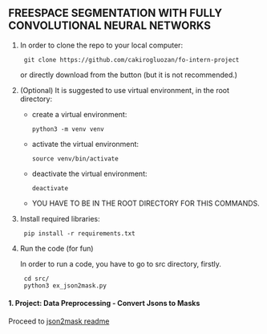 ## FREESPACE SEGMENTATION WITH FULLY CONVOLUTIONAL NEURAL NETWORKS

1. In order to clone the repo to your local computer:

        git clone https://github.com/cakirogluozan/fo-intern-project

    or directly download from the button (but it is not recommended.)

2. (Optional) It is suggested to use virtual environment, in the root directory:

    * create a virtual environment: 
    
          python3 -m venv venv
    * activate the virtual environment: 
    
          source venv/bin/activate

    * deactivate the virtual environment: 
    
          deactivate

    - YOU HAVE TO BE IN THE ROOT DIRECTORY FOR THIS COMMANDS. 

3. Install required libraries:

        pip install -r requirements.txt

4. Run the code (for fun)

    In order to run a code, you have to go to src directory, firstly.

        cd src/
        python3 ex_json2mask.py

#### 1. Project: Data Preprocessing - Convert Jsons to Masks

Proceed to [json2mask readme](src/json2mask.md)
